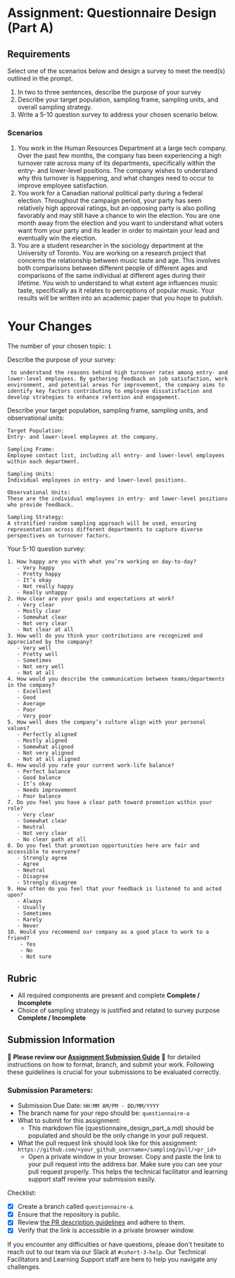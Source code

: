 # Assignment: Questionnaire Design (Part A)

## Requirements
Select one of the scenarios below and design a survey to meet the need(s) outlined in the prompt.

1.	In two to three sentences, describe the purpose of your survey
2.	Describe your target population, sampling frame, sampling units, and overall sampling strategy.
3.	Write a 5-10 question survey to address your chosen scenario below.


### Scenarios
1.	You work in the Human Resources Department at a large tech company. Over the past few months, the company has been experiencing a high turnover rate across many of its departments, specifically within the entry- and lower-level positions. The company wishes to understand why this turnover is happening, and what changes need to occur to improve employee satisfaction.
2.	You work for a Canadian national political party during a federal election. Throughout the campaign period, your party has seen relatively high approval ratings, but an opposing party is also polling favorably and may still have a chance to win the election. You are one month away from the election and you want to understand what voters want from your party and its leader in order to maintain your lead and eventually win the election.
3.	You are a student researcher in the sociology department at the University of Toronto. You are working on a research project that concerns the relationship between music taste and age. This involves both comparisons between different people of different ages and comparisons of the same individual at different ages during their lifetime. You wish to understand to what extent age influences music taste, specifically as it relates to perceptions of popular music. Your results will be written into an academic paper that you hope to publish.


# Your Changes

The number of your chosen topic: `1`

Describe the purpose of your survey:
```
 to understand the reasons behind high turnover rates among entry- and lower-level employees. By gathering feedback on job satisfaction, work environment, and potential areas for improvement, the company aims to identify key factors contributing to employee dissatisfaction and develop strategies to enhance retention and engagement.
```

Describe your target population, sampling frame, sampling units, and observational units:
```
Target Population:
Entry- and lower-level employees at the company.

Sampling Frame:
Employee contact list, including all entry- and lower-level employees within each department.

Sampling Units:
Individual employees in entry- and lower-level positions.

Observational Units:
These are the individual employees in entry- and lower-level positions who provide feedback.

Sampling Strategy:
A stratified random sampling approach will be used, ensuring representation across different departments to capture diverse perspectives on turnover factors.

```

Your 5-10 question survey:
```
1. How happy are you with what you’re working on day-to-day?
   - Very happy
   - Pretty happy
   - It’s okay
   - Not really happy
   - Really unhappy
2. How clear are your goals and expectations at work?
   - Very clear
   - Mostly clear
   - Somewhat clear
   - Not very clear
   - Not clear at all
3. How well do you think your contributions are recognized and appreciated by the company? 
   - Very well
   - Pretty well
   - Sometimes
   - Not very well
   - Not at all
4. How would you describe the communication between teams/departments in the company? 
   - Excellent
   - Good
   - Average
   - Poor
   - Very poor
5. How well does the company’s culture align with your personal values?
   - Perfectly aligned
   - Mostly aligned
   - Somewhat aligned
   - Not very aligned
   - Not at all aligned
6. How would you rate your current work-life balance?
   - Perfect balance
   - Good balance
   - It’s okay
   - Needs improvement
   - Poor balance
7. Do you feel you have a clear path toward promotion within your role?
   - Very clear
   - Somewhat clear
   - Neutral
   - Not very clear
   - No clear path at all
8. Do you feel that promotion opportunities here are fair and accessible to everyone?
   - Strongly agree
   - Agree
   - Neutral
   - Disagree
   - Strongly disagree
9. How often do you feel that your feedback is listened to and acted upon?
   - Always
   - Usually
   - Sometimes
   - Rarely
   - Never
10. Would you recommend our company as a good place to work to a friend?
    - Yes
    - No
    - Not sure
```

## Rubric

-	All required components are present and complete **Complete / Incomplete**
-	Choice of sampling strategy is justified and related to survey purpose **Complete / Incomplete**

## Submission Information

🚨 **Please review our [Assignment Submission Guide](https://github.com/UofT-DSI/onboarding/blob/main/onboarding_documents/submissions.md)** 🚨 for detailed instructions on how to format, branch, and submit your work. Following these guidelines is crucial for your submissions to be evaluated correctly.

### Submission Parameters:
* Submission Due Date: `HH:MM AM/PM - DD/MM/YYYY`
* The branch name for your repo should be: `questionnaire-a`
* What to submit for this assignment:
    * This markdown file (questionnaire_design_part_a.md) should be populated and should be the only change in your pull request.
* What the pull request link should look like for this assignment: `https://github.com/<your_github_username>/sampling/pull/<pr_id>`
    * Open a private window in your browser. Copy and paste the link to your pull request into the address bar. Make sure you can see your pull request properly. This helps the technical facilitator and learning support staff review your submission easily.

Checklist:
- [x] Create a branch called `questionnaire-a`.
- [x] Ensure that the repository is public.
- [x] Review [the PR description guidelines](https://github.com/UofT-DSI/onboarding/blob/main/onboarding_documents/submissions.md#guidelines-for-pull-request-descriptions) and adhere to them.
- [x] Verify that the link is accessible in a private browser window.

If you encounter any difficulties or have questions, please don't hesitate to reach out to our team via our Slack at `#cohort-3-help`. Our Technical Facilitators and Learning Support staff are here to help you navigate any challenges.
